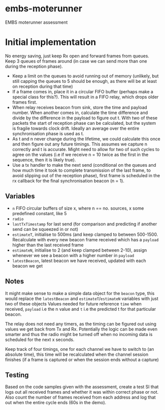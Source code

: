 embs-moterunner
===============

EMBS moterunner assessment

Initial implementation
======================

No energy saving, just keep Rx open and forward frames from queues. Keep 3 queues of frames around (in case we can send more than one during the reception phase).

* Keep a limit on the queues to avoid running out of memory (unlikely, but still capping the queues to 5 should be enough, as there will be at least on reception during that time)
* If a frame comes in, place it in a circular FIFO buffer (perhaps make a special class for this?). This will result in a FIFO relay, which drops older frames first.
* When relay receives beacon from sink, store the time and payload number. When another comes in, calculate the time difference and divide by the difference in the payload to figure out t. With two of these packets the start of reception phase can be calculated, but the system is fragile towards clock drift. Ideally an average over the entire synchronisation phase is used as t.
* As t and n never change during the lifetime, we could calculate this once and then figure out any future timings. This assumes we capture n correctly and t is accurate. Might need to allow for two of such cycles to agree on the values (i.e if we receive n = 10 twice as the first in the sequence, then it is likely true).
* Use a tx handler to make the next send (conditional on the queues and how much time it took to complete transmission of the last frame, to avoid slipping out of the reception phase), first frame is scheduled in the rx callback for the final synchronisation beacon (n = 1).

Variables
---------

* `n` FIFO circular buffers of size x, where n == no. sources, x some predefined constant, like 5
* `radio`
* `lastTxTimestamp` for last send (for comparison and predicting if another send can be squeezed in or not)
* `estimateT`, initialise to 500ms (and keep clamped to between 500-1500. Recalculate with every new beacon frame received which has a `payload` higher than the last received frame
* `estimateN`, initialise to 2 (and keep clamped between 2-10), assign whenever we see a beacon with a higher number in `payload`
* `latestBeacon`, latest beacon we have received, updated with each beacon we get

Notes
-----

It might make sense to make a simple data object for the `beacon` type, this would replace the `latestBeacon` and `estimateT`/`estimateN` variables with just two of these objects
Values needed for future reference `time` when received, `payload` i.e the n value and `t` i.e the predicted t for that particular beacon.

The relay does not need any timers, as the timing can be figured out using values we get back from Tx and Rx. Potentially the logic can be made even smarter and thus the radio might be turned off when no incoming data is scheduled for the next x seconds.

Keep track of four timings, one for each channel we have to switch to (an absolute time), this time will be recalculated when the channel session finishes (if a frame is captured or when the session ends without a capture)

Testing
-------
Based on the code samples given with the assessment, create a test SI that logs out all received frames and whether it was within correct phase or not. Also count the number of frames received from each address and log that out when the entire cycle ends (60s in the demo).